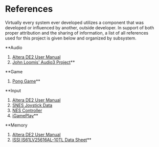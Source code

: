 # References #

Virtually every system ever developed utilizes a component that was developed or influenced by another, outside developer. In support of both proper attribution and the sharing of information, a list of all references used for this project is given below and organized by subsystem.

**Audio
  1. [Altera DE2 User Manual](ftp://ftp.altera.com/up/pub/Webdocs/DE2_UserManual.pdf)
  1. [John Loomis' Audio3 Project](http://www.johnloomis.org/digitallab/audio/audio3/audio3.html)**

**Game
  1. [Pong Game](http://www.fpga4fun.com/PongGame.html)**

**Input
  1. [Altera DE2 User Manual](ftp://ftp.altera.com/up/pub/Webdocs/DE2_UserManual.pdf)
  1. [SNES Joystick Data](http://www.gamesx.com/controldata/snesdat.htm)
  1. [NES Controller](http://www.mit.edu/~tarvizo/nes-controller.html)
  1. [iGamePlay](http://web.mit.edu/6.111/www/s2004/PROJECTS/2/nes.htm)**

**Memory
  1. [Altera DE2 User Manual](ftp://ftp.altera.com/up/pub/Webdocs/DE2_UserManual.pdf)
  1. [ISSI IS61LV25616AL-10TL Data Sheet](http://www.issi.com/pdf/61LV25616AL.pdf)**

